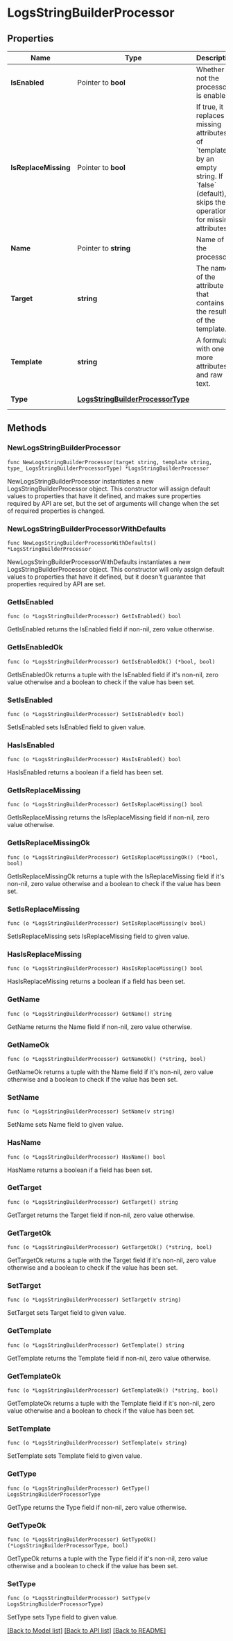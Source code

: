 # LogsStringBuilderProcessor

## Properties

| Name                 | Type                                                                    | Description                                                                                                                                                         | Notes                                                                |
| -------------------- | ----------------------------------------------------------------------- | ------------------------------------------------------------------------------------------------------------------------------------------------------------------- | -------------------------------------------------------------------- |
| **IsEnabled**        | Pointer to **bool**                                                     | Whether or not the processor is enabled.                                                                                                                            | [optional] [default to false]                                        |
| **IsReplaceMissing** | Pointer to **bool**                                                     | If true, it replaces all missing attributes of &#x60;template&#x60; by an empty string. If &#x60;false&#x60; (default), skips the operation for missing attributes. | [optional] [default to false]                                        |
| **Name**             | Pointer to **string**                                                   | Name of the processor.                                                                                                                                              | [optional]                                                           |
| **Target**           | **string**                                                              | The name of the attribute that contains the result of the template.                                                                                                 |
| **Template**         | **string**                                                              | A formula with one or more attributes and raw text.                                                                                                                 |
| **Type**             | [**LogsStringBuilderProcessorType**](LogsStringBuilderProcessorType.md) |                                                                                                                                                                     | [default to LOGSSTRINGBUILDERPROCESSORTYPE_STRING_BUILDER_PROCESSOR] |

## Methods

### NewLogsStringBuilderProcessor

`func NewLogsStringBuilderProcessor(target string, template string, type_ LogsStringBuilderProcessorType) *LogsStringBuilderProcessor`

NewLogsStringBuilderProcessor instantiates a new LogsStringBuilderProcessor object.
This constructor will assign default values to properties that have it defined,
and makes sure properties required by API are set, but the set of arguments
will change when the set of required properties is changed.

### NewLogsStringBuilderProcessorWithDefaults

`func NewLogsStringBuilderProcessorWithDefaults() *LogsStringBuilderProcessor`

NewLogsStringBuilderProcessorWithDefaults instantiates a new LogsStringBuilderProcessor object.
This constructor will only assign default values to properties that have it defined,
but it doesn't guarantee that properties required by API are set.

### GetIsEnabled

`func (o *LogsStringBuilderProcessor) GetIsEnabled() bool`

GetIsEnabled returns the IsEnabled field if non-nil, zero value otherwise.

### GetIsEnabledOk

`func (o *LogsStringBuilderProcessor) GetIsEnabledOk() (*bool, bool)`

GetIsEnabledOk returns a tuple with the IsEnabled field if it's non-nil, zero value otherwise
and a boolean to check if the value has been set.

### SetIsEnabled

`func (o *LogsStringBuilderProcessor) SetIsEnabled(v bool)`

SetIsEnabled sets IsEnabled field to given value.

### HasIsEnabled

`func (o *LogsStringBuilderProcessor) HasIsEnabled() bool`

HasIsEnabled returns a boolean if a field has been set.

### GetIsReplaceMissing

`func (o *LogsStringBuilderProcessor) GetIsReplaceMissing() bool`

GetIsReplaceMissing returns the IsReplaceMissing field if non-nil, zero value otherwise.

### GetIsReplaceMissingOk

`func (o *LogsStringBuilderProcessor) GetIsReplaceMissingOk() (*bool, bool)`

GetIsReplaceMissingOk returns a tuple with the IsReplaceMissing field if it's non-nil, zero value otherwise
and a boolean to check if the value has been set.

### SetIsReplaceMissing

`func (o *LogsStringBuilderProcessor) SetIsReplaceMissing(v bool)`

SetIsReplaceMissing sets IsReplaceMissing field to given value.

### HasIsReplaceMissing

`func (o *LogsStringBuilderProcessor) HasIsReplaceMissing() bool`

HasIsReplaceMissing returns a boolean if a field has been set.

### GetName

`func (o *LogsStringBuilderProcessor) GetName() string`

GetName returns the Name field if non-nil, zero value otherwise.

### GetNameOk

`func (o *LogsStringBuilderProcessor) GetNameOk() (*string, bool)`

GetNameOk returns a tuple with the Name field if it's non-nil, zero value otherwise
and a boolean to check if the value has been set.

### SetName

`func (o *LogsStringBuilderProcessor) SetName(v string)`

SetName sets Name field to given value.

### HasName

`func (o *LogsStringBuilderProcessor) HasName() bool`

HasName returns a boolean if a field has been set.

### GetTarget

`func (o *LogsStringBuilderProcessor) GetTarget() string`

GetTarget returns the Target field if non-nil, zero value otherwise.

### GetTargetOk

`func (o *LogsStringBuilderProcessor) GetTargetOk() (*string, bool)`

GetTargetOk returns a tuple with the Target field if it's non-nil, zero value otherwise
and a boolean to check if the value has been set.

### SetTarget

`func (o *LogsStringBuilderProcessor) SetTarget(v string)`

SetTarget sets Target field to given value.

### GetTemplate

`func (o *LogsStringBuilderProcessor) GetTemplate() string`

GetTemplate returns the Template field if non-nil, zero value otherwise.

### GetTemplateOk

`func (o *LogsStringBuilderProcessor) GetTemplateOk() (*string, bool)`

GetTemplateOk returns a tuple with the Template field if it's non-nil, zero value otherwise
and a boolean to check if the value has been set.

### SetTemplate

`func (o *LogsStringBuilderProcessor) SetTemplate(v string)`

SetTemplate sets Template field to given value.

### GetType

`func (o *LogsStringBuilderProcessor) GetType() LogsStringBuilderProcessorType`

GetType returns the Type field if non-nil, zero value otherwise.

### GetTypeOk

`func (o *LogsStringBuilderProcessor) GetTypeOk() (*LogsStringBuilderProcessorType, bool)`

GetTypeOk returns a tuple with the Type field if it's non-nil, zero value otherwise
and a boolean to check if the value has been set.

### SetType

`func (o *LogsStringBuilderProcessor) SetType(v LogsStringBuilderProcessorType)`

SetType sets Type field to given value.

[[Back to Model list]](../README.md#documentation-for-models) [[Back to API list]](../README.md#documentation-for-api-endpoints) [[Back to README]](../README.md)

